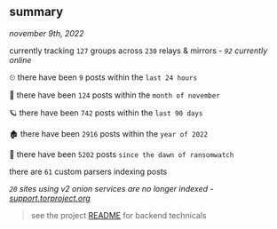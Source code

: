 
## summary
_november 9th, 2022_

currently tracking `127` groups across `230` relays & mirrors - _`92` currently online_

⏲ there have been `9` posts within the `last 24 hours`

🦈 there have been `124` posts within the `month of november`

🪐 there have been `742` posts within the `last 90 days`

🏚 there have been `2916` posts within the `year of 2022`

🦕 there have been `5202` posts `since the dawn of ransomwatch`

there are `61` custom parsers indexing posts

_`20` sites using v2 onion services are no longer indexed - [support.torproject.org](https://support.torproject.org/onionservices/v2-deprecation/)_

> see the project [README](https://github.com/joshhighet/ransomwatch#ransomwatch--) for backend technicals
